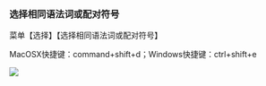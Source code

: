 ### 选择相同语法词或配对符号

菜单【选择】【选择相同语法词或配对符号】

MacOSX快捷键：command+shift+d；Windows快捷键：ctrl+shift+e

![](./tip_files/1.gif)